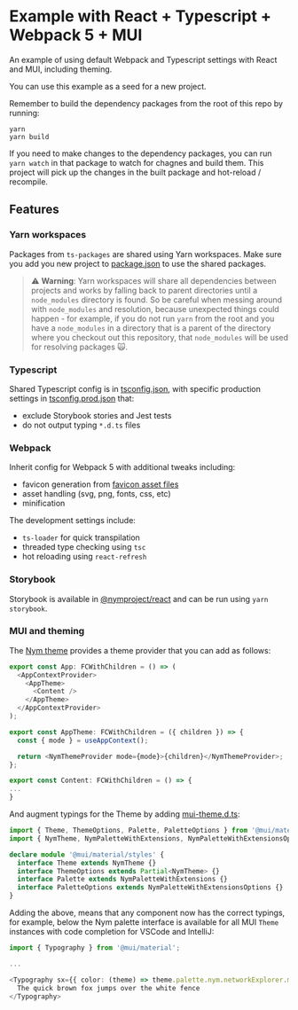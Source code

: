 # Example with React + Typescript + Webpack 5 + MUI

An example of using default Webpack and Typescript settings with React and MUI, including theming.

You can use this example as a seed for a new project.

Remember to build the dependency packages from the root of this repo by running:

```
yarn
yarn build
```

If you need to make changes to the dependency packages, you can run `yarn watch` in that package to watch for chagnes and build them. This project will pick up the changes in the built package and hot-reload / recompile.

## Features

### Yarn workspaces

Packages from `ts-packages` are shared using Yarn workspaces. Make sure you add you new project to [package.json](../../package.json) to use the shared packages.

> ⚠️ **Warning**: Yarn workspaces will share all dependencies between projects and works by falling back to parent directories until a `node_modules` directory is found. So be careful when messing around with `node_modules` and resolution, because unexpected things could happen - for example, if you do not run `yarn` from the root and you have a `node_modules` in a directory that is a parent of the directory where you checkout out this repository, that `node_modules` will be used for resolving packages 🙀.

### Typescript

Shared Typescript config is in [tsconfig.json](./tsconfig.json), with specific production settings in [tsconfig.prod.json](./tsconfig.prod.json) that:

- exclude Storybook stories and Jest tests
- do not output typing `*.d.ts` files

### Webpack

Inherit config for Webpack 5 with additional tweaks including:

- favicon generation from [favicon asset files](../../assets/favicon/favicon.png)
- asset handling (svg, png, fonts, css, etc)
- minification

The development settings include:

- `ts-loader` for quick transpilation
- threaded type checking using `tsc`
- hot reloading using `react-refresh`

### Storybook

Storybook is available in [@nymproject/react](../react-components/src/stories/Introduction.stories.mdx) and can be run using `yarn storybook`.

### MUI and theming

The [Nym theme](../mui-theme/src/theme/theme.ts) provides a theme provider that you can add as follows:

```typescript jsx
export const App: FCWithChildren = () => (
  <AppContextProvider>
    <AppTheme>
      <Content />
    </AppTheme>
  </AppContextProvider>
);

export const AppTheme: FCWithChildren = ({ children }) => {
  const { mode } = useAppContext();

  return <NymThemeProvider mode={mode}>{children}</NymThemeProvider>;
};

export const Content: FCWithChildren = () => {
...
}
```

And augment typings for the Theme by adding [mui-theme.d.ts](./src/theme/mui-theme.d.ts):

```typescript
import { Theme, ThemeOptions, Palette, PaletteOptions } from '@mui/material/styles';
import { NymTheme, NymPaletteWithExtensions, NymPaletteWithExtensionsOptions } from '@nymproject/mui-theme';

declare module '@mui/material/styles' {
  interface Theme extends NymTheme {}
  interface ThemeOptions extends Partial<NymTheme> {}
  interface Palette extends NymPaletteWithExtensions {}
  interface PaletteOptions extends NymPaletteWithExtensionsOptions {}
}
```

Adding the above, means that any component now has the correct typings, for example, below the Nym palette interface is available for all MUI `Theme` instances with code completion for VSCode and IntelliJ:

```typescript jsx
import { Typography } from '@mui/material';

...

<Typography sx={{ color: (theme) => theme.palette.nym.networkExplorer.mixnodes.status.active }}>
  The quick brown fox jumps over the white fence
</Typography>

```
